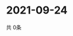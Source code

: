 # 2021-09-24
  共 0条

  <!-- BEGIN -->
  <!-- 最后更新时间Fri Sep 24 2021 13:12:25 GMT+0000 (Coordinated Universal Time) -->
  
  <!-- END -->
  
  